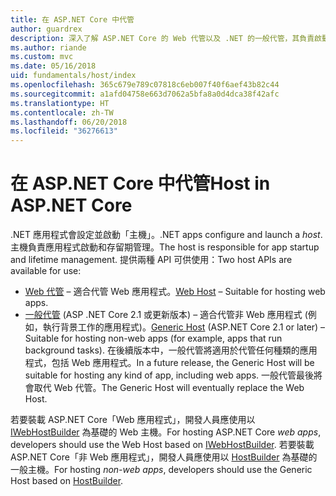 ```yaml
---
title: 在 ASP.NET Core 中代管
author: guardrex
description: 深入了解 ASP.NET Core 的 Web 代管以及 .NET 的一般代管，其負責啟動應用程式以及進行存留期間的管理。
ms.author: riande
ms.custom: mvc
ms.date: 05/16/2018
uid: fundamentals/host/index
ms.openlocfilehash: 365c679e789c07818c6eb007f40f6aef43b82c44
ms.sourcegitcommit: a1afd04758e663d7062a5bfa8a0d4dca38f42afc
ms.translationtype: HT
ms.contentlocale: zh-TW
ms.lasthandoff: 06/20/2018
ms.locfileid: "36276613"
---
```

# <a name="host-in-aspnet-core"></a><span data-ttu-id="85ec2-103">在 ASP.NET Core 中代管</span><span class="sxs-lookup"><span data-stu-id="85ec2-103">Host in ASP.NET Core</span></span>

<span data-ttu-id="85ec2-104">.NET 應用程式會設定並啟動「主機」。</span><span class="sxs-lookup"><span data-stu-id="85ec2-104">.NET apps configure and launch a *host*.</span></span> <span data-ttu-id="85ec2-105">主機負責應用程式啟動和存留期管理。</span><span class="sxs-lookup"><span data-stu-id="85ec2-105">The host is responsible for app startup and lifetime management.</span></span> <span data-ttu-id="85ec2-106">提供兩種 API 可供使用：</span><span class="sxs-lookup"><span data-stu-id="85ec2-106">Two host APIs are available for use:</span></span>

* <span data-ttu-id="85ec2-107">[Web 代管](xref:fundamentals/host/web-host) &ndash; 適合代管 Web 應用程式。</span><span class="sxs-lookup"><span data-stu-id="85ec2-107">[Web Host](xref:fundamentals/host/web-host) &ndash; Suitable for hosting web apps.</span></span>
* <span data-ttu-id="85ec2-108">[一般代管](xref:fundamentals/host/generic-host) (ASP .NET Core 2.1 或更新版本) &ndash; 適合代管非 Web 應用程式 (例如，執行背景工作的應用程式)。</span><span class="sxs-lookup"><span data-stu-id="85ec2-108">[Generic Host](xref:fundamentals/host/generic-host) (ASP.NET Core 2.1 or later) &ndash; Suitable for hosting non-web apps (for example, apps that run background tasks).</span></span> <span data-ttu-id="85ec2-109">在後續版本中，一般代管將適用於代管任何種類的應用程式，包括 Web 應用程式。</span><span class="sxs-lookup"><span data-stu-id="85ec2-109">In a future release, the Generic Host will be suitable for hosting any kind of app, including web apps.</span></span> <span data-ttu-id="85ec2-110">一般代管最後將會取代 Web 代管。</span><span class="sxs-lookup"><span data-stu-id="85ec2-110">The Generic Host will eventually replace the Web Host.</span></span>

<span data-ttu-id="85ec2-111">若要裝載 ASP.NET Core「Web 應用程式」，開發人員應使用以 [IWebHostBuilder](/dotnet/api/microsoft.aspnetcore.hosting.iwebhostbuilder) 為基礎的 Web 主機。</span><span class="sxs-lookup"><span data-stu-id="85ec2-111">For hosting ASP.NET Core *web apps*, developers should use the Web Host based on [IWebHostBuilder](/dotnet/api/microsoft.aspnetcore.hosting.iwebhostbuilder).</span></span> <span data-ttu-id="85ec2-112">若要裝載 ASP.NET Core「非 Web 應用程式」，開發人員應使用以 [HostBuilder](/dotnet/api/microsoft.extensions.hosting.hostbuilder) 為基礎的一般主機。</span><span class="sxs-lookup"><span data-stu-id="85ec2-112">For hosting *non-web apps*, developers should use the Generic Host based on [HostBuilder](/dotnet/api/microsoft.extensions.hosting.hostbuilder).</span></span>
